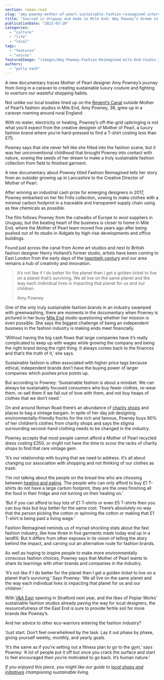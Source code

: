 ```yaml
---
section: roman-road
slug: "amy-powney-mother-of-pearl-sustainable-fashion-reimagined-interview"
title: "Sourced in Uruguay and made in Mile End: Amy Powney’s dream to create a sustainable fashion collection"
publicationDate: "2023-03-20"
categories: 
  - "culture"
  - "life"
  - "local"
tags: 
  - "features"
  - "voices"
featuredImage: "/images/Amy-Powney-Fashion-Reimagined-mile-End-studio.jpg"
authors: 
  - "polly-nash"
---
```


A new documentary traces Mother of Pearl designer Amy Powney’s journey from living in a caravan to creating sustainable luxury couture and fighting to overturn our wasteful shopping habits.

Not unlike our local boaties lined up on the [Regent’s Canal](https://romanroadlondon.com/regents-canal-boat-window-photos-rose-palmer/) outside Mother of Pearl’s fashion studios in Mile End, Amy Powney, 38, grew up in a caravan roaming around rural England. 

With no water, electricity or heating, Powney’s off-the-grid upbringing is not what you’d expect from the creative designer of Mother of Pearl, a luxury fashion brand where you’re hard-pressed to find a T-shirt costing less than £75.  

Powney says that she never felt like she fitted into the fashion scene, but it was her unconventional childhood that brought Powney into contact with nature, sowing the seeds of her dream to make a truly sustainable fashion collection from field to finished garment. 

A new documentary about Powney titled Fashion Reimagined tells her story from an outsider growing up in Lancashire to the Creative Director of Mother of Pearl. 

After winning an industrial cash prize for emerging designers in 2017, Powney embarked on her No Frills collection, vowing to make clothes with a minimal carbon footprint in a traceable and transparent supply chain using as few chemicals as possible. 

The film follows Powney from the catwalks of Europe to wool suppliers in Uruguay, but the beating heart of the business is closer to home in Mile End, where the Mother of Pearl team moved five years ago after being pushed out of its studio in Aldgate by high-rise developments and office buildings. 

Found just across the canal from Acme art studios and next to British fashion designer Henry Holland’s former studio, artists have been coming to East London from the early days of the [twentieth century](https://romanroadlondon.com/east-london-group-artists-bow/) and our area remains a hub of creativity and innovation. 

> It’s not like if I do better for the planet then I get a golden ticket to live on a planet that’s surviving. We all live on the same planet and the way each individual lives is impacting that planet for us and our children. 
> 
> Amy Powney

One of the only truly sustainable fashion brands in an industry swamped with greenwashing, there are moments in the documentary when Powney is pictured in her busy [Mile End](https://romanroadlondon.com/mile-end-park-history/) studio questioning whether her mission is even possible. She says the biggest challenge of being an independent business in the fashion industry is making ends meet financially. 

‘Without having the big cash flows that large companies have it’s really complicated to keep up with wages while growing the company and being the right brand doing the right thing. It always comes back to the finances and that’s the truth of it,’ she says.

Sustainable fashion is often associated with higher price tags because ethical, independent brands don’t have the buying power of larger companies which pushes price points up. 

But according to Powney: ‘Sustainable fashion is about a mindset. We can always be sustainably focused consumers who buy fewer clothes, re-wear them, re-sell them if we fall out of love with them, and not buy heaps of clothes that we don’t need.’ 

On and around Roman Road there’s an abundance of [charity shops](https://romanroadlondon.com/best-charity-shops-mile-end-bow-victoria-park/) and places to bag a vintage bargain. In spite of her day job designing environmentally-friendly frocks for the rich and famous, Powney buys 90% of her children’s clothes from charity shops and says the stigma surrounding second-hand clothing needs to be changed in the industry. 

Powney accepts that most people cannot afford a Mother of Pearl recycled dress costing £350, or might not have the time to scour the racks of charity shops to find that rare vintage gem. 

‘It’s our relationship with buying that we need to address. It’s all about changing our association with shopping and not thinking of our clothes as trash. 

‘I’m not talking about the people on the bread line who are choosing between [heating and eating](https://romanroadlondon.com/articles/cost-living/). The people who can only afford to buy £1 T-shirts do not have a large carbon footprint, they are the ones finishing all the food in their fridge and not turning on their heating on.’

‘But if you can afford to buy lots of £1 T-shirts or even £5 T-shirts then you can buy less but buy better for the same cost. There’s absolutely no way that the person picking the cotton or spinning the cotton or making that £1 T-shirt is being paid a living wage.’

Fashion Reimagined reminds us of myriad shocking stats about the fast fashion industry, like how three in five garments made today end up in a landfill. But it differs from other exposes in its vision of telling the story behind the impact, and carving out an alternative route for fashion brands. 

As well as hoping to inspire people to make more environmentally conscious fashion choices, Powney says that Mother of Pearl wants to share its learnings with other brands and companies in the industry.

‘It’s not like if I do better for the planet then I get a golden ticket to live on a planet that’s surviving.’ Says Powney: ‘We all live on the same planet and the way each individual lives is impacting that planet for us and our children.’  

With [V&A East](https://www.vam.ac.uk/info/va-east) opening in Stratford next year, and the likes of Poplar Works' sustainable fashion studios already paving the way for local designers, the resourcefulness of the East End is sure to provide fertile soil for more brands like Powney’s. 

And her advice to other eco-warriors entering the fashion industry? 

‘Just start. Don’t feel overwhelmed by the task. Lay it out phase by phase, giving yourself weekly, monthly, and yearly goals.

‘It’s the same as if you’re setting out a fitness plan to go to the gym,’ says Powney: ‘A lot of people put it off but once you crack the surface and start to feel encouraged then you’re motivated to go back. It’s human nature.’ 

_If you enjoyed this piece, you might like our guide to_ [_local shops and initiatives_](https://romanroadlondon.com/best-sustainable-shops-initiatives/) _championing sustainable living._ 


